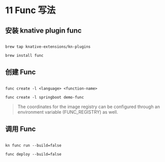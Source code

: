 # 11 Func 写法

## 安装 knative plugin func

```Shell

brew tap knative-extensions/kn-plugins

brew install func
```

## 创建 Func

```Shell

func create -l <language> <function-name>

func create -l springboot demo-func
```

> The coordinates for the image registry can be configured through an environment variable (FUNC_REGISTRY) as well.

## 调用 Func

```Shell

kn func run --build=false

func deploy --build=false
```

